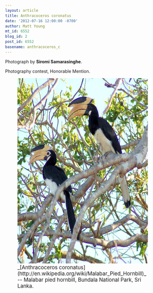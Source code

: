 ```yaml
---
layout: article
title: Anthracoceros coronatus
date: '2012-07-16 12:00:00 -0700'
author: Matt Young
mt_id: 6552
blog_id: 2
post_id: 6552
basename: anthracoceros_c
---
```

Photograph by **Siromi Samarasinghe**.

Photography contest, Honorable Mention.

<figure>
<img src="/uploads/2012/SamarasingheS.Anthracoceros_coronatus.JPG" alt="SamarasingheS.Anthracoceros_coronatus.JPG" width="596" height="600" />
<figcaption markdown="span">
<big>_[Anthracoceros coronatus](http://en.wikipedia.org/wiki/Malabar_Pied_Hornbill)_ -- Malabar pied hornbill, Bundala National Park, Sri Lanka.</big>

</figcaption>
</figure>
